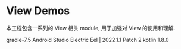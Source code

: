 # View Demos

本工程包含一系列的 View 相关 module, 用于加强对 View 的使用和理解.

gradle-7.5
Android Studio Electric Eel | 2022.1.1 Patch 2
kotlin 1.8.0

